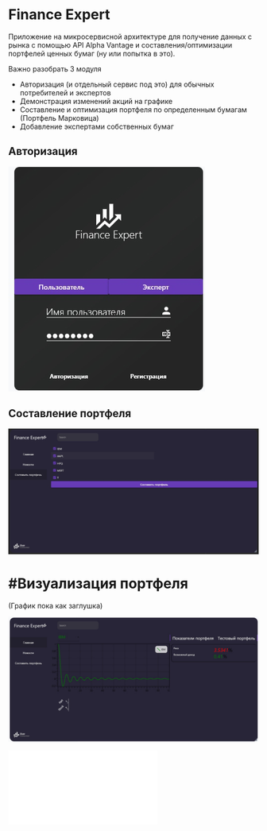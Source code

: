 # Finance Expert

Приложение на микросервисной архитектуре для получение данных с рынка 
с помощью API Alpha Vantage 
и составления/оптимизации портфелей ценных бумаг
(ну или попытка в это).

Важно разобрать 3 модуля
- Авторизация (и отдельный сервис под это) для обычных потребителей и экспертов
- Демонстрация изменений акций на графике
- Составление и оптимизация портфеля по определенным бумагам (Портфель Марковица)
- Добавление экспертами собственных бумаг


## Авторизация

![авторизация](.github/Auth.jpg)

## Составление портфеля

![авторизация](.github/Params.jpg)

# #Визуализация портфеля
(График пока как заглушка)

![авторизация](.github/Result.jpg)

![документ (тут тип тех. пояснения и т.д.)](IS_CW.pdf)
